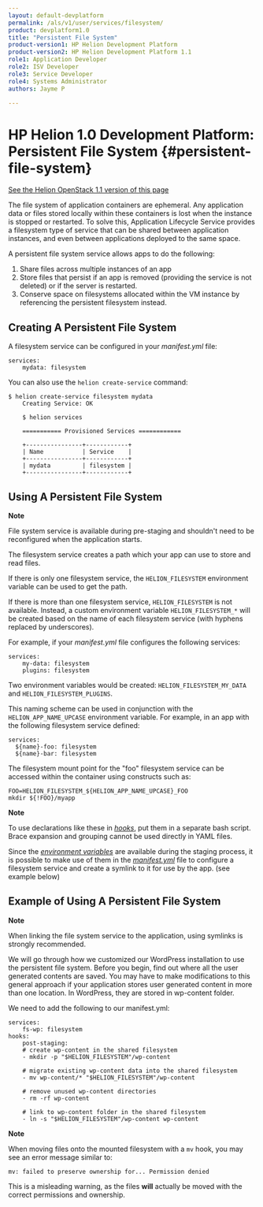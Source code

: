 ```yaml
---
layout: default-devplatform
permalink: /als/v1/user/services/filesystem/
product: devplatform1.0
title: "Persistent File System"
product-version1: HP Helion Development Platform
product-version2: HP Helion Development Platform 1.1
role1: Application Developer 
role2: ISV Developer
role3: Service Developer
role4: Systems Administrator
authors: Jayme P

---
```

<!--PUBLISHED-->

# HP Helion 1.0 Development Platform: Persistent File System {#persistent-file-system}
[See the Helion OpenStack 1.1 version of this page](/helion/devplatform/1.1/als/user/services/filesystem/)

The file system of application containers are ephemeral. Any application
data or files stored locally within these containers is lost when the
instance is stopped or restarted. To solve this, Application Lifecycle Service provides a filesystem type of service that can be shared between application instances,
and even between applications deployed to the same space.

A persistent file system service allows apps to do the following:

1.  Share files across multiple instances of an app
2.  Store files that persist if an app is removed (providing the service
    is not deleted) or if the server is restarted.
3.  Conserve space on filesystems allocated within the VM instance by referencing the persistent filesystem instead.

Creating A Persistent File System[](#creating-a-persistent-file-system "Permalink to this headline")
-----------------------------------------------------------------------------------------------------

A filesystem service can be configured in your *manifest.yml* file:

    services:
        mydata: filesystem

You can also use the `helion create-service`
command:

    $ helion create-service filesystem mydata
        Creating Service: OK

        $ helion services

        =========== Provisioned Services ============

        +----------------+------------+
        | Name           | Service    |
        +----------------+------------+
        | mydata         | filesystem |
        +----------------+------------+

Using A Persistent File System[](#using-a-persistent-file-system "Permalink to this headline")
-----------------------------------------------------------------------------------------------

**Note**

File system service is available during pre-staging and shouldn't need
to be reconfigured when the application starts.

The filesystem service creates a path which your app can use to store
and read files.

If there is only one filesystem service, the
`HELION_FILESYSTEM` environment variable can be
used to get the path.

If there is more than one filesystem service,
`HELION_FILESYSTEM` is not available. Instead, a
custom environment variable `HELION_FILESYSTEM_*`
will be created based on the name of each filesystem service (with
hyphens replaced by underscores).

For example, if your *manifest.yml* file configures the following
services:

    services:
        my-data: filesystem
        plugins: filesystem

Two environment variables would be created:
`HELION_FILESYSTEM_MY_DATA` and
`HELION_FILESYSTEM_PLUGINS`.

This naming scheme can be used in conjunction with the
`HELION_APP_NAME_UPCASE` environment variable. For
example, in an app with the following filesystem service defined:

    services:
      ${name}-foo: filesystem
      ${name}-bar: filesystem

The filesystem mount point for the "foo" filesystem service can be
accessed within the container using constructs such as:

    FOO=HELION_FILESYSTEM_${HELION_APP_NAME_UPCASE}_FOO
    mkdir ${!FOO}/myapp

**Note**

To use declarations like these in
[*hooks*](/als/v1/user/deploy/manifestyml/#hooks), put them in a
separate bash script. Brace expansion and grouping cannot be used
directly in YAML files.

<!-- Does this also apply for VCAP services? if so should be rewritten perhaps. 
Alternatively, `STACKAT0_SERVICES` contains
information for all services:

    {
        "plugins": {
            "dir": "/home/helion/fs/plugins"
                },
                "my-data": {
                        "dir": "/home/helion/fs/my-data"
                },
                "mydb": {
                        "name": "db76e25bc8fc142858653a6cb8c643204",
                        "hostname": "192.168.0.112",
                        "host": "192.168.0.112",
                        "port": 3306,
                        "user": "u7Fjl8hdb4iNu",
                        "username": "u7Fjl8hdb4iNu",
                        "password": "p4XQAhZr8xfHg"
                }
        }
-->
Since the [*environment
variables*](/als/v1/user/reference/environment/#environment-variables) are
available during the staging process, it is possible to make use of them
in the [*manifest.yml*](/als/v1/user/deploy/manifestyml/) file to
configure a filesystem service and create a symlink to it for use by the
app. (see example below)

Example of Using A Persistent File System[](#example-of-using-a-persistent-file-system "Permalink to this headline")
---------------------------------------------------------------------------------------------------------------------

**Note**

When linking the file system service to the application, using symlinks
is strongly recommended.

We will go through how we customized our WordPress installation to use
the persistent file system. Before you begin, find out where all the
user generated contents are saved. You may have to make modifications to
this general approach if your application stores user generated content
in more than one location. In WordPress, they are stored in wp-content
folder.

We need to add the following to our manifest.yml:

    services:
        fs-wp: filesystem
    hooks:
        post-staging:
        # create wp-content in the shared filesystem
        - mkdir -p "$HELION_FILESYSTEM"/wp-content

        # migrate existing wp-content data into the shared filesystem
        - mv wp-content/* "$HELION_FILESYSTEM"/wp-content

        # remove unused wp-content directories
        - rm -rf wp-content

        # link to wp-content folder in the shared filesystem
        - ln -s "$HELION_FILESYSTEM"/wp-content wp-content

**Note**

When moving files onto the mounted filesystem with a `mv` hook, you may see an error message similar to:

    mv: failed to preserve ownership for... Permission denied

This is a misleading warning, as the files **will** actually be moved with
the correct permissions and ownership.
